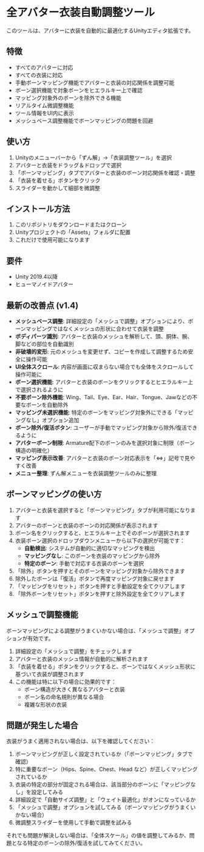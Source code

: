 # 全アバター衣装自動調整ツール

このツールは、アバターに衣装を自動的に最適化するUnityエディタ拡張です。

## 特徴

- すべてのアバターに対応
- すべての衣装に対応
- 手動ボーンマッピング機能でアバターと衣装の対応関係を調整可能
- ボーン選択機能で対象ボーンをヒエラルキー上で確認
- マッピング対象外のボーンを除外できる機能
- リアルタイム微調整機能
- ツール情報をUI内に表示
- メッシュベース調整機能でボーンマッピングの問題を回避

## 使い方

1. Unityのメニューバーから「ずん解」→「衣装調整ツール」を選択
2. アバターと衣装をドラッグ＆ドロップで選択
3. 「ボーンマッピング」タブでアバターと衣装のボーン対応関係を確認・調整
4. 「衣装を着せる」ボタンをクリック
5. スライダーを動かして細部を微調整

## インストール方法

1. このリポジトリをダウンロードまたはクローン
2. Unityプロジェクトの「Assets」フォルダに配置
3. これだけで使用可能になります

## 要件

- Unity 2019.4以降
- ヒューマノイドアバター

## 最新の改善点 (v1.4)

- **メッシュベース調整**: 詳細設定の「メッシュで調整」オプションにより、ボーンマッピングではなくメッシュの形状に合わせて衣装を調整
- **ボディパーツ識別**: アバターと衣装のメッシュを解析して、頭、胴体、腕、脚などの部位を自動識別
- **非破壊的変形**: 元のメッシュを変更せず、コピーを作成して調整するため安全に操作可能
- **UI全体スクロール**: 内容が画面に収まらない場合でも全体をスクロールして操作可能に
- **ボーン選択機能**: アバターと衣装のボーンをクリックするとヒエラルキー上で選択されるように
- **不要ボーン除外機能**: Wing、Tail、Eye、Ear、Hair、Tongue、Jawなどの不要なボーンを自動除外
- **マッピング未選択機能**: 特定のボーンをマッピング対象外にできる「マッピングなし」オプション追加
- **ボーン除外/復活ボタン**: ユーザーが手動でマッピング対象から除外/復活できるように
- **アバターボーン制限**: Armature配下のボーンのみを選択対象に制限（ボーン構造の明確化）
- **マッピング表示改善**: アバターと衣装のボーン対応表示を「⇔」記号で見やすく改善
- **メニュー整理**: ずん解メニューを衣装調整ツールのみに整理

## ボーンマッピングの使い方

1. アバターと衣装を選択すると「ボーンマッピング」タブが利用可能になります
2. アバターのボーンと衣装のボーンの対応関係が表示されます
3. ボーン名をクリックすると、ヒエラルキー上でそのボーンが選択されます
4. 衣装ボーン選択のドロップダウンメニューから以下の選択が可能です：
   - **自動検出**: システムが自動的に適切なマッピングを検出
   - **マッピングなし**: このボーンを衣装のマッピングから除外
   - **特定のボーン**: 手動で対応する衣装のボーンを選択
5. 「除外」ボタンを押すとそのボーンをマッピング対象から除外できます
6. 除外したボーンは「復活」ボタンで再度マッピング対象に戻せます
7. 「マッピングをリセット」ボタンを押すと手動設定を全てクリアします
8. 「除外ボーンをリセット」ボタンを押すと除外設定を全てクリアします

## メッシュで調整機能

ボーンマッピングによる調整がうまくいかない場合は、「メッシュで調整」オプションが有効です。

1. 詳細設定の「メッシュで調整」をチェックします
2. アバターと衣装のメッシュ情報が自動的に解析されます
3. 「衣装を着せる」ボタンをクリックすると、ボーンではなくメッシュ形状に基づいて衣装が調整されます
4. この機能は特に以下の場合に効果的です：
   - ボーン構造が大きく異なるアバターと衣装
   - ボーン名の命名規則が異なる場合
   - 複雑な形状の衣装

## 問題が発生した場合

衣装がうまく適用されない場合は、以下を確認してください：

1. ボーンマッピングが正しく設定されているか（「ボーンマッピング」タブで確認）
2. 特に重要なボーン（Hips、Spine、Chest、Head など）が正しくマッピングされているか
3. 衣装の特定の部分が固定される場合は、該当部分のボーンに「マッピングなし」を設定してみる
4. 詳細設定で「自動サイズ調整」と「ウェイト最適化」がオンになっているか
5. 「メッシュで調整」オプションを試してみる（ボーンマッピングがうまくいかない場合）
6. 微調整スライダーを使用して手動で調整を試みる

それでも問題が解決しない場合は、「全体スケール」の値を調整してみるか、問題となる特定のボーンの除外/復活を試してみてください。